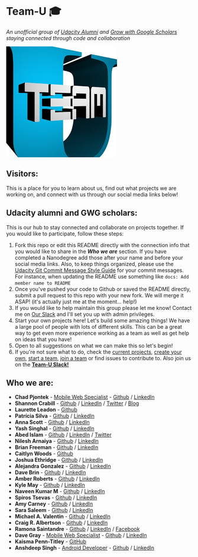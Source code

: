# Team-U :mortar_board:
*An unofficial group of [Udacity Alumni](https://www.udacity.com/) and [Grow with Google Scholars](https://www.udacity.com/grow-with-google) staying connected through code and collaboration*

<img src="https://github.com/chadpjontek/resources/raw/master/images/team-u-logo.jpg" alt="Team-U logo">

## Visitors:
This is a place for you to learn about us, find out what projects we are working on, and connect with us through our social media links below!

## Udacity alumni and GWG scholars:
This is our hub to stay connected and collaborate on projects together. If you would like to participate, follow these steps:

1. Fork this repo or edit this README directly with the connection info that you would like to share in the ***Who we are*** section. If you have completed a Nanodegree add those after your name and before your social media links. Also, to keep things organized, please use the [Udacity Git Commit Message Style Guide](https://udacity.github.io/git-styleguide/) for your commit messages. For instance, when updating the README use something like `docs: Add member name to README`
2. Once you've pushed your code to Github or saved the README directly, submit a pull request to this repo with your new fork. We will merge it ASAP! (it's actually just me at the moment... help!)
3. If you would like to help maintain this group please let me know! Contact me on [Our Slack](https://team-u-devs.slack.com) and I'll set you up with admin privileges.
4. Start your own projects here! Let's build some amazing things! We have a large pool of people with lots of different skills. This can be a great way to get even more experience working as a team as well as get help on ideas that you have!
5. Open to all suggestions on what we can make this so let's begin!
6. If you're not sure what to do, check the [current projects](https://github.com/orgs/Team-U/projects), [create your own](https://github.com/orgs/Team-U/projects), [start a team](https://github.com/orgs/Team-U/teams), [join a team](https://github.com/orgs/Team-U/teams) or find issues to contribute to. Also join us on the [**Team-U Slack!**](https://join.slack.com/t/team-u-devs/shared_invite/enQtNDYwNzU3NjI4NzU0LTUwZmMzYjQ1ODIzYTI0NjE4N2Y2YTRkYmEzNTg5ZWVmODVmMTJhYmZiNjU1Y2M0ZmEyZGRiOWYwYjlhNjU1ZDY)

## Who we are:
* **Chad Pjontek** - [Mobile Web Specialist](https://confirm.udacity.com/PQPKPWKC) - [Github](https://github.com/chadpjontek) / [LinkedIn](https://www.linkedin.com/in/chad-pjontek/)
* **Shannon Crabill** - [Github](https://github.com/scrabill) / [LinkedIn](https://www.linkedin.com/in/shannoncrabill/) / [Twitter](https://twitter.com/shannon_crabill) / [Blog](https://shannoncrabill.com/blog/)
* **Laurette Leadon** - [Github](https://github.com/psittacine)
* **Patrícia Silva** - [Github](https://github.com/PlaySnowi) / [LinkedIn](https://www.linkedin.com/in/patriciarrsilva/)
* **Anna Scott** - [Github](https://github.com/forfireonly) / [LinkedIn](https://www.linkedin.com/in/anna-scott-developer)
* **Yash Singhal** - [Github](https://github.com/yashgyy) / [LinkedIn](https://www.linkedin.com/in/yashsinghaldev/)
* **Abed Islam** - [Github](https://github.com/notacouch) / [LinkedIn](https://www.linkedin.com/in/notacouch/) / [Twitter](https://twitter.com/notacouch)
* **Nilesh Arnaiya** - [Github](https://github.com/NileshArnaiya) / [LinkedIn](https://linkedin.com/in/nilesh-arnaiya-892150b0/)
* **Brian Freeman** - [Github](https://github.com/AtlantaDancer) / [LinkedIn](https://www.linkedin.com/in/brian-freeman-41763739/)
* **Caitlyn Woods** - [Github](https://github.com/catielynncodes)
* **Joshua Ethridge** - [Github](https://github.com/jethridge13) / [LinkedIn](https://www.linkedin.com/in/joshua-ethridge/)
* **Alejandra Gonzalez** - [Github](https://github.com/alejandra-gonzalez) / [LinkedIn](https://www.linkedin.com/in/alejandragonzalez2/)
* **Dave Brin** - [Github](https://github.com/davidjbrin) / [LinkedIn](https://www.linkedin.com/in/davidjbrin/)
* **Amber Roberts** - [Github](https://github.com/AmberRoberts/) / [LinkedIn](https://www.linkedin.com/in/amberrobertsvt/)
* **Kyle May** - [Github](https://github.com/kylelmay) / [LinkedIn](https://www.linkedin.com/in/kylelmay)
* **Naveen Kumar M** - [Github](https://github.com/Naveenkhasyap) / [LinkedIn](https://www.linkedin.com/in/naveen-kumar-m-6890a228/)
* **Spiros Tsevas** - [Github](https://github.com/spi-ros) / [LinkedIn](https://www.linkedin.com/in/spyridon-tsevas-2531b7155)
* **Amy Carney** - [Github](https://github.com/digilou) / [LinkedIn](https://www.linkedin.com/in/carneyamy/)
* **Sara Saleem** - [Github](https://github.com/ssaleem) / [LinkedIn](https://www.linkedin.com/in/saraasaleem/)
* **Michael A. Valentin** - [Github](https://github.com/mike1136) / [LinkedIn](https://www.linkedin.com/in/michael-valent%C3%ADn-12906aa2/)
* **Craig R. Albertson** - [Github](https://github.com/wildaces215) / [LinkedIn](https://www.linkedin.com/in/craig-a-7bb14715b/)
* **Ramona Saintandre** - [Github](https://github.com/thenewmona) / [LinkedIn](https://www.linkedin.com/in/ramona-saintandre/) / [Facebook](https://www.facebook.com/ramona.saintandre)
* **Dave Gray** - [Mobile Web Specialist](https://confirm.udacity.com/DFXPQNDC) - [Github](https://github.com/gitdagray) / [LinkedIn](https://www.linkedin.com/in/davidagray/)
* **Kaisma Penn-Titley** - [GitHub](https://github.com/bviengineer)
* **Anshdeep Singh** - [Android Developer](https://confirm.udacity.com/7GGDCXGQ) - [Github](https://github.com/ansh94) / [LinkedIn](https://www.linkedin.com/in/anshdeepsingh94/)